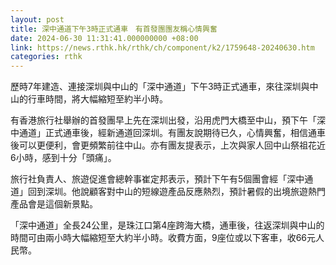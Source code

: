 ```yaml
---
layout: post
title: 深中通道下午3時正式通車　有首發團團友稱心情興奮
date: 2024-06-30 11:31:41.000000000 +08:00
link: https://news.rthk.hk/rthk/ch/component/k2/1759648-20240630.htm
categories: rthk
---
```


歷時7年建造、連接深圳與中山的「深中通道」下午3時正式通車，來往深圳與中山的行車時間，將大幅縮短至約半小時。

有香港旅行社舉辦的首發團早上先在深圳出發，沿用虎門大橋至中山，預下午「深中通道」正式通車後，經新通道回深圳。有團友說期待已久，心情興奮，相信通車後可以更便利，會更頻繁前往中山。亦有團友提表示，上次與家人回中山祭祖花近6小時，感到十分「頭痛」。

旅行社負責人、旅遊促進會總幹事崔定邦表示，預計下午有5個團會經「深中通道」回到深圳。他說顧客對中山的短線遊產品反應熱烈，預計暑假的出境旅遊熱門產品會是這個新景點。

「深中通道」全長24公里，是珠江口第4座跨海大橋，通車後，往返深圳與中山的時間可由兩小時大幅縮短至大約半小時。收費方面，9座位或以下客車，收66元人民幣。

